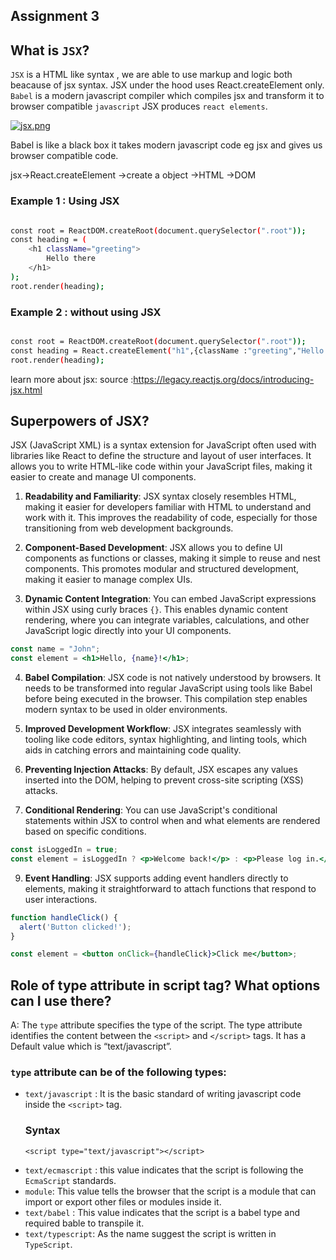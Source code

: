 
## Assignment 3

## What is `JSX`?
`JSX` is a HTML like syntax , we are able to use markup and logic both beacause of jsx syntax. JSX under the hood uses React.createElement only. `Babel` is a modern javascript compiler which compiles jsx and transform it to browser compatible `javascript`
JSX produces `react elements`.

[![jsx.png](https://i.postimg.cc/y8BHrfbV/jsx.png)](https://postimg.cc/56PTXmJG)

Babel is like a black box it takes modern javascript code eg jsx and gives us browser compatible code.

jsx->React.createElement ->create a object ->HTML ->DOM

### Example 1 : Using JSX
```sh

const root = ReactDOM.createRoot(document.querySelector(".root"));
const heading = (
    <h1 className="greeting">
        Hello there
    </h1>
);
root.render(heading);

```
### Example 2 : without using  JSX
```sh

const root = ReactDOM.createRoot(document.querySelector(".root"));
const heading = React.createElement("h1",{className :"greeting","Hello there"});
root.render(heading);

```

learn more about jsx:
source :https://legacy.reactjs.org/docs/introducing-jsx.html




## Superpowers of JSX?
JSX (JavaScript XML) is a syntax extension for JavaScript often used with libraries like React to define the structure and layout of user interfaces. It allows you to write HTML-like code within your JavaScript files, making it easier to create and manage UI components. 

 1. **Readability and Familiarity**: JSX syntax closely resembles HTML, making it easier for developers familiar with HTML to understand and work with it. This improves the readability of code, especially for those transitioning from web development backgrounds.

2. **Component-Based Development**: JSX allows you to define UI components as functions or classes, making it simple to reuse and nest components. This promotes modular and structured development, making it easier to manage complex UIs.

3. **Dynamic Content Integration**: You can embed JavaScript expressions within JSX using curly braces `{}`. This enables dynamic content rendering, where you can integrate variables, calculations, and other JavaScript logic directly into your UI components.

```jsx
const name = "John";
const element = <h1>Hello, {name}!</h1>;
```

4. **Babel Compilation**: JSX code is not natively understood by browsers. It needs to be transformed into regular JavaScript using tools like Babel before being executed in the browser. This compilation step enables modern syntax to be used in older environments.

5. **Improved Development Workflow**: JSX integrates seamlessly with tooling like code editors, syntax highlighting, and linting tools, which aids in catching errors and maintaining code quality.


7. **Preventing Injection Attacks**: By default, JSX escapes any values inserted into the DOM, helping to prevent cross-site scripting (XSS) attacks.

8. **Conditional Rendering**: You can use JavaScript's conditional statements within JSX to control when and what elements are rendered based on specific conditions.

```jsx
const isLoggedIn = true;
const element = isLoggedIn ? <p>Welcome back!</p> : <p>Please log in.</p>;
```

9. **Event Handling**: JSX supports adding event handlers directly to elements, making it straightforward to attach functions that respond to user interactions.

```jsx
function handleClick() {
  alert('Button clicked!');
}

const element = <button onClick={handleClick}>Click me</button>;
```




## Role of type attribute in script tag? What options can I use there?
A: The `type` attribute specifies the type of the script. The type attribute identifies the content between the `<script>` and `</script>` tags. It has a Default value which is “text/javascript”.
### `type` attribute can be of the following types:
- `text/javascript` : It is the basic standard of writing javascript code inside the `<script>` tag.
    ### Syntax
    ```
    <script type="text/javascript"></script>
    ```
- `text/ecmascript` : this value indicates that the script is following the `EcmaScript` standards.
- `module`: This value tells the browser that the script is a module that can import or export other files or modules inside it.
- `text/babel` : This value indicates that the script is a babel type and required bable to transpile it.
- `text/typescript`: As the name suggest the script is written in `TypeScript`.


